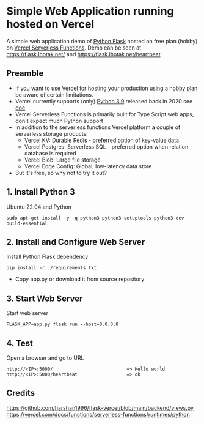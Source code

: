 # Simple Web Application running hosted on Vercel

A simple web application demo of [Python Flask](https://flask.palletsprojects.com/) hosted on free plan (hobby) on [Vercel Serverless Functions](https://vercel.com/).
Demo can be seen at https://flask.lhotak.net/ and https://flask.lhotak.net/heartbeat

## Preamble 
* If you want to use Vercel for hosting your production using a [hobby plan](https://vercel.com/docs/accounts/plans/hobby) be aware of certain limitations.
* Vercel currently supports (only) [Python 3.9](https://www.python.org/downloads/release/python-390/) released back in 2020 see [doc](https://vercel.com/docs/functions/serverless-functions/runtimes/python)
* Vercel Serverless Functions is primarily built for Type Script web apps, don't expect much Python support
* In addition to the serverless functions Vercel platform a couple of serverless storage products: 
  * Vercel KV: Durable Redis - preferred option of key-value data
  * Vercel Postgres: Serverless SQL - preferred option when relation database is required  
  * Vercel Blob: Large file storage
  * Vercel Edge Config: Global, low-latency data store 
* But it's free, so why not to try it out? 
   
## 1. Install Python 3
  
  Ubuntu 22.04 and Python

    sudo apt-get install -y -q python3 python3-setuptools python3-dev build-essential

   
## 2. Install and Configure Web Server

Install Python Flask dependency

    pip install -r ./requirements.txt

- Copy app.py or download it from source repository

## 3. Start Web Server

Start web server

    FLASK_APP=app.py flask run --host=0.0.0.0
    
## 4. Test

Open a browser and go to URL

    http://<IP>:5000/                           => Hello world
    http://<IP>:5000/heartbeat                  => ok

## Credits
https://github.com/harshan1996/flask-vercel/blob/main/backend/views.py
https://vercel.com/docs/functions/serverless-functions/runtimes/python